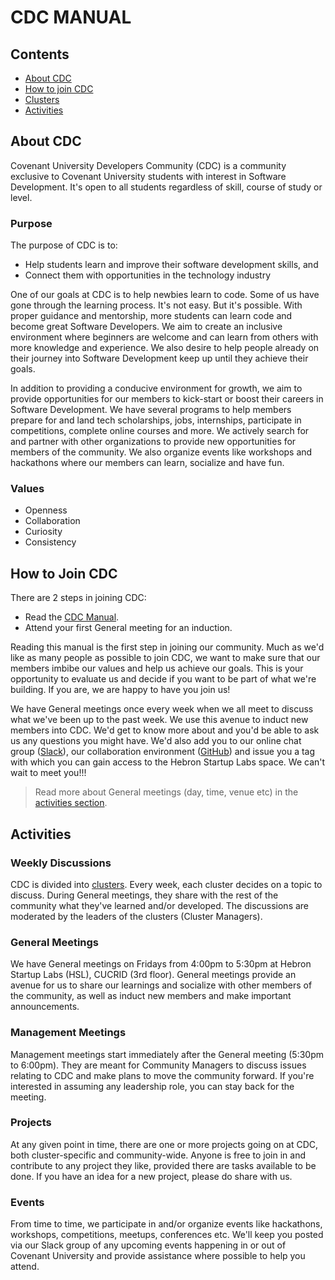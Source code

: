 # CDC MANUAL

## Contents
- [About CDC](#about-cdc)
- [How to join CDC](#how-to-join-cdc)
- [Clusters](https://github.com/cudevgroup/clusters)
- [Activities](#activities)


## About CDC
Covenant University Developers Community (CDC) is a community exclusive to Covenant University students with interest in Software Development. It's open to all students regardless of skill, course of study or level.

### Purpose
The purpose of CDC is to:
- Help students learn and improve their software development skills, and
- Connect them with opportunities in the technology industry

One of our goals at CDC is to help newbies learn to code. Some of us have gone through the learning process. It's not easy. But it's possible. With proper guidance and mentorship, more students can learn code and become great Software Developers. We aim to create an inclusive environment where beginners are welcome and can learn from others with more knowledge and experience. We also desire to help people already on their journey into Software Development keep up until they achieve their goals.

In addition to providing a conducive environment for growth, we aim to provide opportunities for our members to kick-start or boost their careers in Software Development. We have several programs to help members prepare for and land tech scholarships, jobs, internships, participate in competitions, complete online courses and more. We actively search for and partner with other organizations to provide new opportunities for members of the community. We also organize events like workshops and hackathons where our members can learn, socialize and have fun.

### Values
- Openness
- Collaboration
- Curiosity
- Consistency


## How to Join CDC
There are 2 steps in joining CDC:
- Read the [CDC Manual][cmn].
- Attend your first General meeting for an induction.

Reading this manual is the first step in joining our community. Much as we'd like as many people as possible to join CDC, we want to make sure that our members imbibe our values and help us achieve our goals. This is your opportunity to evaluate us and decide if you want to be part of what we're building. If you are, we are happy to have you join us!

We have General meetings once every week when we all meet to discuss what we've been up to the past week. We use this avenue to induct new members into CDC. We'd get to know more about and you'd be able to ask us any questions you might have. We'd also add you to our online chat group ([Slack][slk]), our collaboration environment ([GitHub][ghb]) and issue you a tag with which you can gain access to the Hebron Startup Labs space. We can't wait to meet you!!!

> Read more about General meetings (day, time, venue etc) in the [activities section][gen].


## Activities
### Weekly Discussions
CDC is divided into [clusters][clu]. Every week, each cluster decides on a topic to discuss. During General meetings, they share with the rest of the community what they've learned and/or developed. The discussions are moderated by the leaders of the clusters (Cluster Managers).

### General Meetings
We have General meetings on Fridays from 4:00pm to 5:30pm at Hebron Startup Labs (HSL), CUCRID (3rd floor). General meetings provide an avenue for us to share our learnings and socialize with other members of the community, as well as induct new members and make important announcements.

### Management Meetings
Management meetings start immediately after the General meeting (5:30pm to 6:00pm). They are meant for Community Managers to discuss issues relating to CDC and make plans to move the community forward. If you're interested in assuming any leadership role, you can stay back for the meeting.

### Projects
At any given point in time, there are one or more projects going on at CDC, both cluster-specific and community-wide. Anyone is free to join in and contribute to any project they like, provided there are tasks available to be done. If you have an idea for a new project, please do share with us.

### Events
From time to time, we participate in and/or organize events like hackathons, workshops, competitions, meetups, conferences etc. We'll keep you posted via our Slack group of any upcoming events happening in or out of Covenant University and provide assistance where possible to help you attend.


[clu]: https://github.com/cudevgroup/clusters
[cmn]: README.md
[slk]: https://cudevgroup.slack.com
[ghb]: https://github.com/cudevgroup
[gen]: #general-meetings